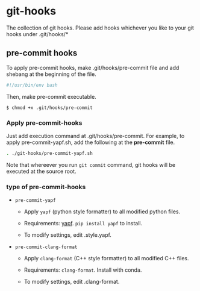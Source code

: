 git-hooks
==========

The collection of git hooks. Please add hooks whichever you like to
your git hooks under .git/hooks/*

## pre-commit hooks

To apply pre-commit hooks, make .git/hooks/pre-commit file and
add shebang at the beginning of the file.

``` bash
#!/usr/bin/env bash
```

Then, make pre-commit executable.

``` shell
$ chmod +x .git/hooks/pre-commit
```

### Apply pre-commit-hooks

Just add execution command at .git/hooks/pre-commit.
For example, to apply pre-commit-yapf.sh, add the following
at the **pre-commit** file.

``` bash
. ./git-hooks/pre-commit-yapf.sh
```

Note that whereever you run `git commit` command,
git hooks will be executed at the source root.

### type of pre-commit-hooks

* `pre-commit-yapf`

  * Apply `yapf` (python style formatter) to all modified python files.

  * Requirements: [yapf](https://github.com/google/yapf). `pip install yapf` to install.

  * To modify settings, edit .style.yapf.

* `pre-commit-clang-format`

  * Apply `clang-format` (C++ style formatter) to all modified C++ files.

  * Requirements: `clang-format`. Install with conda.

  * To modify settings, edit .clang-format.
